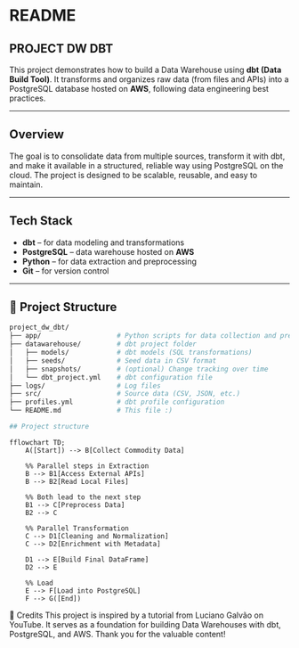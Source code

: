 # README
## PROJECT DW DBT

This project demonstrates how to build a Data Warehouse using **dbt (Data Build Tool)**. It transforms and organizes raw data (from files and APIs) into a PostgreSQL database hosted on **AWS**, following data engineering best practices.

---

## Overview

The goal is to consolidate data from multiple sources, transform it with dbt, and make it available in a structured, reliable way using PostgreSQL on the cloud. The project is designed to be scalable, reusable, and easy to maintain.

---

## Tech Stack

- **dbt** – for data modeling and transformations  
- **PostgreSQL** – data warehouse hosted on **AWS**  
- **Python** – for data extraction and preprocessing  
- **Git** – for version control  

---

## 📁 Project Structure

```bash
project_dw_dbt/
├── app/                   # Python scripts for data collection and preprocessing
├── datawarehouse/         # dbt project folder
│   ├── models/            # dbt models (SQL transformations)
│   ├── seeds/             # Seed data in CSV format
│   ├── snapshots/         # (optional) Change tracking over time
│   └── dbt_project.yml    # dbt configuration file
├── logs/                  # Log files
├── src/                   # Source data (CSV, JSON, etc.)
├── profiles.yml           # dbt profile configuration
└── README.md              # This file :)

## Project structure
```

```mermaid
fflowchart TD;
    A([Start]) --> B[Collect Commodity Data]
    
    %% Parallel steps in Extraction
    B --> B1[Access External APIs]
    B --> B2[Read Local Files]
    
    %% Both lead to the next step
    B1 --> C[Preprocess Data]
    B2 --> C

    %% Parallel Transformation
    C --> D1[Cleaning and Normalization]
    C --> D2[Enrichment with Metadata]

    D1 --> E[Build Final DataFrame]
    D2 --> E

    %% Load
    E --> F[Load into PostgreSQL]
    F --> G([End])
```

🙌 Credits
This project is inspired by a tutorial from Luciano Galvão on YouTube. It serves as a foundation for building Data Warehouses with dbt, PostgreSQL, and AWS. Thank you for the valuable content!